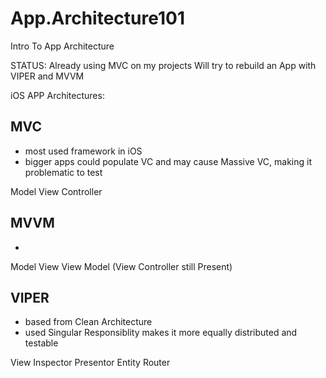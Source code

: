 # App.Architecture101
Intro To App Architecture

STATUS:
Already using MVC on my projects
Will try to rebuild an App with VIPER and MVVM

iOS APP Architectures:

## MVC
- most used framework in iOS
- bigger apps could populate VC and may cause Massive VC, making it problematic to test

Model 
View 
Controller


## MVVM
-

Model
View
View Model
(View Controller still Present)


## VIPER 
- based from Clean Architecture
- used Singular Responsiblity makes it more equally distributed and testable

View
Inspector
Presentor
Entity
Router

